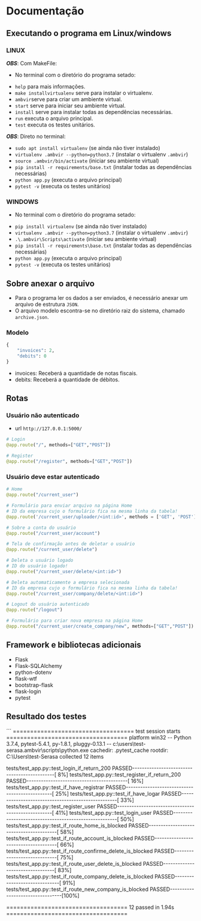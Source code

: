 # Documentação

## Executando o programa em Linux/windows

### LINUX
***OBS***: Com MakeFile:

- No terminal com o diretório do programa setado:

* `help` para mais informações.
* `make installvirtualenv` serve para instalar o virtualenv.
* `ambvir`serve para criar um ambiente virtual.
* `start` serve para iniciar seu ambiente virtual. 
* `install` serve para instalar todas as dependências necessárias. 
* `run` executa o arquivo principal.
* `test` executa os testes unitários.


***OBS***: Direto no terminal:

* `sudo apt install virtualenv` (se ainda não tiver instalado)
* `virtualenv .ambvir --python=python3.7` (instalar o virtualenv `.ambvir`)
* `source .ambvir/bin/activate` (iniciar seu ambiente virtual)
* `pip install -r requirements/base.txt` (instalar todas as dependências necessárias)
* `python app.py` (executa o arquivo principal)
* `pytest -v` (executa os testes unitários)


### WINDOWS

- No terminal com o diretório do programa setado:

* `pip install virtualenv` (se ainda não tiver instalado)
* `virtualenv .ambvir --python=python3.7` (instalar o virtualenv `.ambvir`)
* `.\.ambvir\Scripts\activate` (iniciar seu ambiente virtual)
* `pip install -r requirements\base.txt` (instalar todas as dependências necessárias)
* `python app.py` (executa o arquivo principal)
* `pytest -v` (executa os testes unitários)


## Sobre anexar o arquivo

- Para o programa ler os dados a ser enviados, é necessário anexar um arquivo de estrutura `JSON`.
- O arquivo modelo escontra-se no diretório raiz do sistema, chamado `archive.json`.

### Modelo
```python
{
    "invoices": 2,
    "debits": 0
}
```
* invoices: Receberá a quantidade de notas fiscais.
* debits: Receberá a quantidade de débitos.


## Rotas 

### Usuário não autenticado
* url `http://127.0.0.1:5000/`

```python
# Login
@app.route("/", methods=["GET","POST"])

# Register
@app.route("/register", methods=["GET","POST"])
```

### Usuário deve estar autenticado
```python
# Home
@app.route("/current_user")

# Formulário para enviar arquivo na página Home
# ID da empresa cujo o formulário fica na mesma linha da tabela!
@app.route('/current_user/uploader/<int:id>', methods = ['GET', 'POST'])

# Sobre a conta do usuário
@app.route("/current_user/account")

# Tela de confirmação antes de deletar o usuário
@app.route("/current_user/delete")

# Deleta o usuário logado
# ID do usuário logado!
@app.route("/current_user/delete/<int:id>")

# Deleta automaticamente a empresa selecionada
# ID da empresa cujo o formulário fica na mesma linha da tabela!
@app.route("/current_user/company/delete/<int:id>")

# Logout do usuário autenticado
@app.route("/logout")

# Formulário para criar nova empresa na página Home
@app.route("/current_user/create_company/new", methods=["GET","POST"])
```


## Framework e bibliotecas adicionais

* Flask
* Flask-SQLAlchemy
* python-dotenv
* flask-wtf
* bootstrap-flask
* flask-login
* pytest

## Resultado dos testes

´´´
=================================== test session starts ===================================
platform win32 -- Python 3.7.4, pytest-5.4.1, py-1.8.1, pluggy-0.13.1 -- c:\users\test-serasa\.ambvir\scripts\python.exe
cachedir: .pytest_cache
rootdir: C:\Users\test-Serasa
collected 12 items

tests/test_app.py::test_login_if_return_200 PASSED---------------------------------------------[  8%]
tests/test_app.py::test_register_if_return_200 PASSED------------------------------------------[ 16%]
tests/test_app.py::test_if_have_registrar PASSED-----------------------------------------------[ 25%]
tests/test_app.py::test_if_have_logar PASSED---------------------------------------------------[ 33%]
tests/test_app.py::test_register_user PASSED---------------------------------------------------[ 41%]
tests/test_app.py::test_login_user PASSED------------------------------------------------------[ 50%]
tests/test_app.py::test_if_route_home_is_blocked PASSED----------------------------------------[ 58%] 
tests/test_app.py::test_if_route_account_is_blocked PASSED-------------------------------------[ 66%] 
tests/test_app.py::test_if_route_confirme_delete_is_blocked PASSED-----------------------------[ 75%] 
tests/test_app.py::test_if_route_user_delete_is_blocked PASSED---------------------------------[ 83%] 
tests/test_app.py::test_if_route_company_delete_is_blocked PASSED------------------------------[ 91%] 
tests/test_app.py::test_if_route_new_company_is_blocked PASSED---------------------------------[100%] 

=================================== 12 passed in 1.94s ===================================
```